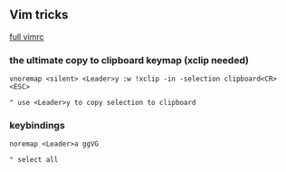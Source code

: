 ## Vim tricks

[full vimrc](.vimrc)
### the ultimate copy to clipboard keymap (xclip needed)
    vnoremap <silent> <Leader>y :w !xclip -in -selection clipboard<CR><ESC>
    
    " use <Leader>y to copy selection to clipboard
### keybindings
    noremap <Leader>a ggVG
    
    " select all
